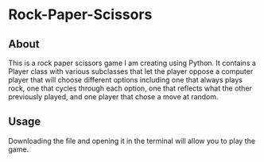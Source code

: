 # Rock-Paper-Scissors

<h2>About</h2>
<p>This is a rock paper scissors game I am creating using Python. It contains a Player class with various subclasses that let the player oppose a computer player that will choose different options including one that always plays rock, one that cycles through each option, one that reflects what the other previously played, and one player that chose a move at random.
 
<h2>Usage</h2>
<p>Downloading the file and opening it in the terminal will allow you to play the game.</p>
